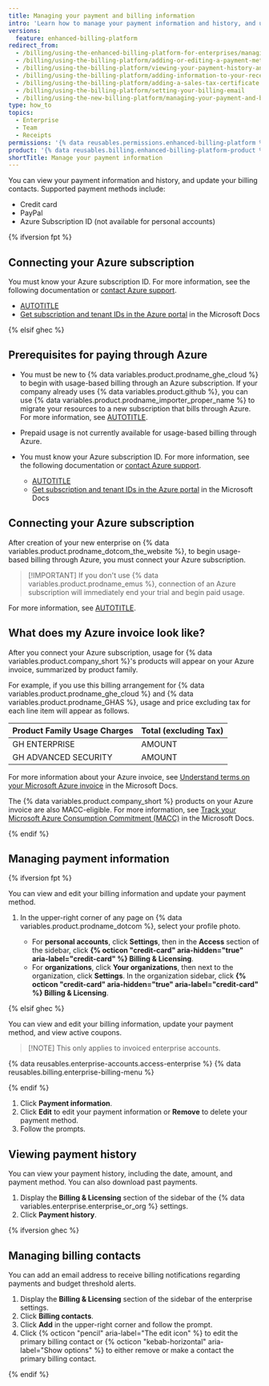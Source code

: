 ```yaml
---
title: Managing your payment and billing information
intro: 'Learn how to manage your payment information and history, and update your billing contacts using the new billing platform.'
versions:
  feature: enhanced-billing-platform
redirect_from:
  - /billing/using-the-enhanced-billing-platform-for-enterprises/managing-your-payment-and-billing-information
  - /billing/using-the-billing-platform/adding-or-editing-a-payment-method
  - /billing/using-the-billing-platform/viewing-your-payment-history-and-receipts
  - /billing/using-the-billing-platform/adding-information-to-your-receipts
  - /billing/using-the-billing-platform/adding-a-sales-tax-certificate
  - /billing/using-the-billing-platform/setting-your-billing-email
  - /billing/using-the-new-billing-platform/managing-your-payment-and-billing-information
type: how_to
topics:
  - Enterprise
  - Team
  - Receipts
permissions: '{% data reusables.permissions.enhanced-billing-platform %}'
product: '{% data reusables.billing.enhanced-billing-platform-product %}'
shortTitle: Manage your payment information
---
```


You can view your payment information and history, and update your billing contacts. Supported payment methods include:

* Credit card
* PayPal
* Azure Subscription ID (not available for personal accounts)

{% ifversion fpt %}

## Connecting your Azure subscription

You must know your Azure subscription ID. For more information, see the following documentation or [contact Azure support](https://azure.microsoft.com/support/).

* [AUTOTITLE](/billing/managing-the-plan-for-your-github-account/connecting-an-azure-subscription)
* [Get subscription and tenant IDs in the Azure portal](https://learn.microsoft.com/en-us/azure/azure-portal/get-subscription-tenant-id) in the Microsoft Docs

{% elsif ghec %}

## Prerequisites for paying through Azure

* You must be new to {% data variables.product.prodname_ghe_cloud %} to begin with usage-based billing through an Azure subscription. If your company already uses {% data variables.product.github %}, you can use {% data variables.product.prodname_importer_proper_name %} to migrate your resources to a new subscription that bills through Azure. For more information, see [AUTOTITLE](/migrations/using-github-enterprise-importer/understanding-github-enterprise-importer/about-github-enterprise-importer).
* Prepaid usage is not currently available for usage-based billing through Azure.
* You must know your Azure subscription ID. For more information, see the following documentation or [contact Azure support](https://azure.microsoft.com/support/).

  * [AUTOTITLE](/billing/managing-the-plan-for-your-github-account/connecting-an-azure-subscription)
  * [Get subscription and tenant IDs in the Azure portal](https://learn.microsoft.com/en-us/azure/azure-portal/get-subscription-tenant-id) in the Microsoft Docs

## Connecting your Azure subscription

After creation of your new enterprise on {% data variables.product.prodname_dotcom_the_website %}, to begin usage-based billing through Azure, you must connect your Azure subscription.

> [!IMPORTANT] If you don't use {% data variables.product.prodname_emus %}, connection of an Azure subscription will immediately end your trial and begin paid usage.

For more information, see [AUTOTITLE](/billing/managing-the-plan-for-your-github-account/connecting-an-azure-subscription#connecting-your-azure-subscription-to-your-enterprise-account).

## What does my Azure invoice look like?

After you connect your Azure subscription, usage for {% data variables.product.company_short %}'s products will appear on your Azure invoice, summarized by product family.

For example, if you use this billing arrangement for {% data variables.product.prodname_ghe_cloud %} and {% data variables.product.prodname_GHAS %}, usage and price excluding tax for each line item will appear as follows.

| Product Family Usage Charges | Total (excluding Tax) |
| :- | :- |
| GH ENTERPRISE | AMOUNT |
| GH ADVANCED SECURITY | AMOUNT |

For more information about your Azure invoice, see [Understand terms on your Microsoft Azure invoice](https://learn.microsoft.com/azure/cost-management-billing/understand/understand-invoice) in the Microsoft Docs.

The {% data variables.product.company_short %} products on your Azure invoice are also MACC-eligible. For more information, see [Track your Microsoft Azure Consumption Commitment (MACC)](https://learn.microsoft.com/azure/cost-management-billing/manage/track-consumption-commitment) in the Microsoft Docs.

{% endif %}

## Managing payment information

{% ifversion fpt %}

You can view and edit your billing information and update your payment method.

1. In the upper-right corner of any page on {% data variables.product.prodname_dotcom %}, select your profile photo.

   * For **personal accounts**, click **Settings**, then in the **Access** section of the sidebar, click **{% octicon "credit-card" aria-hidden="true" aria-label="credit-card" %} Billing & Licensing**.
   * For **organizations**, click **Your organizations**, then next to the organization, click **Settings**. In the organization sidebar, click **{% octicon "credit-card" aria-hidden="true" aria-label="credit-card" %} Billing & Licensing**.

{% elsif ghec %}

You can view and edit your billing information, update your payment method, and view active coupons.

>[!NOTE] This only applies to invoiced enterprise accounts.

{% data reusables.enterprise-accounts.access-enterprise %}
{% data reusables.billing.enterprise-billing-menu %}

{% endif %}

1. Click **Payment information**.
1. Click **Edit** to edit your payment information or **Remove** to delete your payment method.
1. Follow the prompts.

## Viewing payment history

You can view your payment history, including the date, amount, and payment method. You can also download past payments.

1. Display the **Billing & Licensing** section of the sidebar of the {% data variables.enterprise.enterprise_or_org %} settings.
1. Click **Payment history**.

{% ifversion ghec %}

## Managing billing contacts

You can add an email address to receive billing notifications regarding payments and budget threshold alerts.

1. Display the **Billing & Licensing** section of the sidebar of the enterprise settings.
1. Click **Billing contacts**.
1. Click **Add** in the upper-right corner and follow the prompt.
1. Click {% octicon "pencil" aria-label="The edit icon" %} to edit the primary billing contact or {% octicon "kebab-horizontal" aria-label="Show options" %} to either remove or make a contact the primary billing contact.

{% endif %}

